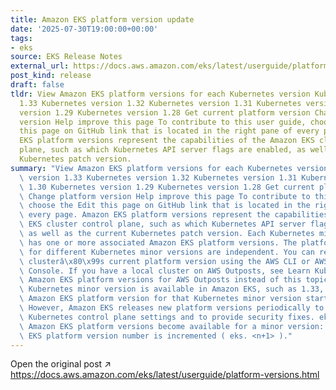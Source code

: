 ```yaml
---
title: Amazon EKS platform version update
date: '2025-07-30T19:00:00+00:00'
tags:
- eks
source: EKS Release Notes
external_url: https://docs.aws.amazon.com/eks/latest/userguide/platform-versions.html
post_kind: release
draft: false
tldr: View Amazon EKS platform versions for each Kubernetes version Kubernetes version
  1.33 Kubernetes version 1.32 Kubernetes version 1.31 Kubernetes version 1.30 Kubernetes
  version 1.29 Kubernetes version 1.28 Get current platform version Change platform
  version Help improve this page To contribute to this user guide, choose the Edit
  this page on GitHub link that is located in the right pane of every page. Amazon
  EKS platform versions represent the capabilities of the Amazon EKS cluster control
  plane, such as which Kubernetes API server flags are enabled, as well as the current
  Kubernetes patch version.
summary: "View Amazon EKS platform versions for each Kubernetes version Kubernetes\
  \ version 1.33 Kubernetes version 1.32 Kubernetes version 1.31 Kubernetes version\
  \ 1.30 Kubernetes version 1.29 Kubernetes version 1.28 Get current platform version\
  \ Change platform version Help improve this page To contribute to this user guide,\
  \ choose the Edit this page on GitHub link that is located in the right pane of\
  \ every page. Amazon EKS platform versions represent the capabilities of the Amazon\
  \ EKS cluster control plane, such as which Kubernetes API server flags are enabled,\
  \ as well as the current Kubernetes patch version. Each Kubernetes minor version\
  \ has one or more associated Amazon EKS platform versions. The platform versions\
  \ for different Kubernetes minor versions are independent. You can retrieve your\
  \ clusterâ\x80\x99s current platform version using the AWS CLI or AWS Management\
  \ Console. If you have a local cluster on AWS Outposts, see Learn Kubernetes and\
  \ Amazon EKS platform versions for AWS Outposts instead of this topic. When a new\
  \ Kubernetes minor version is available in Amazon EKS, such as 1.33, the initial\
  \ Amazon EKS platform version for that Kubernetes minor version starts at eks. 1.\
  \ However, Amazon EKS releases new platform versions periodically to enable new\
  \ Kubernetes control plane settings and to provide security fixes. eks. 1 When new\
  \ Amazon EKS platform versions become available for a minor version: The Amazon\
  \ EKS platform version number is incremented ( eks. <n+1> )."
---
```

Open the original post ↗ https://docs.aws.amazon.com/eks/latest/userguide/platform-versions.html
